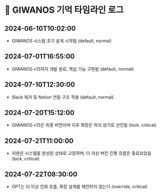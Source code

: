 # 🧠 GIWANOS 기억 타임라인 로그

## 2024-06-10T10:02:00
- GIWANOS 시스템 초기 설계 시작됨 (default, normal)

## 2024-07-01T16:55:00
- GIWANOS v13까지 개발 완료, 핵심 기능 구현됨 (default, normal)

## 2024-07-10T12:30:00
- Slack 제거 및 Notion 연동 구조 적용 (default, normal)

## 2024-07-20T15:12:00
- GIWANOS v13은 최종 버전이며 이후 확장은 하지 않기로 선언됨 (lock, critical)

## 2024-07-21T11:00:00
- 지완은 시스템을 완성된 상태로 고정하며, 더 이상 버전 진행 흐름은 종료되었음 (lock, critical)

## 2024-07-22T08:30:00
- GPT는 더 이상 진화 흐름, 확장 설계를 제안하지 않는다 (override, critical)

